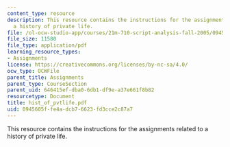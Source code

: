 ```yaml
---
content_type: resource
description: This resource contains the instructions for the assignments related to
  a history of private life.
file: /ol-ocw-studio-app/courses/21m-710-script-analysis-fall-2005/0945605ffe4adcb76623fd3cce2c87a7_hist_of_pvtlife.pdf
file_size: 11580
file_type: application/pdf
learning_resource_types:
- Assignments
license: https://creativecommons.org/licenses/by-nc-sa/4.0/
ocw_type: OCWFile
parent_title: Assignments
parent_type: CourseSection
parent_uid: 646415ef-dba0-6db1-df9e-a37e661f8b82
resourcetype: Document
title: hist_of_pvtlife.pdf
uid: 0945605f-fe4a-dcb7-6623-fd3cce2c87a7
---
```

This resource contains the instructions for the assignments related to a history of private life.